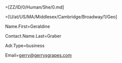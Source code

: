 =[ZZ/ID/0/Human/She/0.md]

=[U/at/US/MA/Middlesex/Cambridge/Broadway/1/Geo]

Name.First=Geraldine

Contact.Name.Last=Graber

Adr.Type=business

Email=gerry@gerrysgrapes.com
